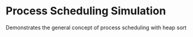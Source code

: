 # Process Scheduling Simulation
Demonstrates the general concept of process scheduling with heap sort
